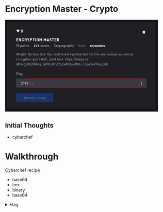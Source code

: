 # Encryption Master - Crypto

![Title](images/title.png)

## Initial Thoughts

* cyberchef

# Walkthrough

Cyberchef recipe

* base64
* hex
* binary
* base64

<details>
	<summary>Flag</summary>

CTF{I_AM_PROUD_OF_YOU}
</details>